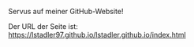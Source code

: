 Servus auf meiner GitHub-Website!

Der URL der Seite ist: https://lstadler97.github.io/lstadler.github.io/index.html
